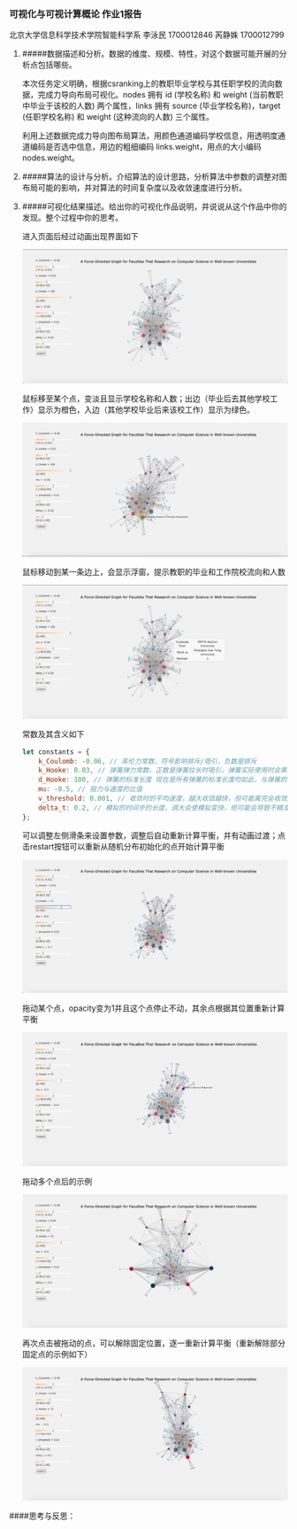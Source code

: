 ### 可视化与可视计算概论 作业1报告

北京大学信息科学技术学院智能科学系 李泳民 1700012846 芮静姝 1700012799

1. #####数据描述和分析。数据的维度、规模、特性，对这个数据可能开展的分析点包括哪些。

   本次任务定义明确，根据csranking上的教职毕业学校与其任职学校的流向数据，完成力导向布局可视化。nodes 拥有 id (学校名称) 和 weight (当前教职中毕业于该校的人数) 两个属性，links 拥有 source (毕业学校名称)，target (任职学校名称) 和 weight (这种流向的人数) 三个属性。

   利用上述数据完成力导向图布局算法，用颜色通道编码学校信息，用透明度通道编码是否选中信息，用边的粗细编码 links.weight，用点的大小编码 nodes.weight。

2. #####算法的设计与分析。介绍算法的设计思路，分析算法中参数的调整对图布局可能的影响，并对算法的时间复杂度以及收敛速度进行分析。

   

3. #####可视化结果描述。给出你的可视化作品说明，并说说从这个作品中你的发现。整个过程中你的思考。

   进入页面后经过动画出现界面如下

   ![image-20201121164802302](./pics/image-20201121164802302.png)

   鼠标移至某个点，变淡且显示学校名称和人数；出边（毕业后去其他学校工作）显示为橙色，入边（其他学校毕业后来该校工作）显示为绿色。

   ![image-20201121175351895](./pics/image-20201121175351895.png)

   鼠标移动到某一条边上，会显示浮窗，提示教职的毕业和工作院校流向和人数

   ![image-20201121165011738](./pics/image-20201121165011738.png)

   常数及其含义如下

   ```javascript
   let constants = {
       k_Coulomb: -0.06, // 库伦力常数，符号影响排斥/吸引，负数是排斥
       k_Hooke: 0.03, // 弹簧弹力常数，正数是弹簧拉长时吸引，弹簧实际使用时会乘上学校间共享的人数
       d_Hooke: 100, // 弹簧的标准长度 现在是所有弹簧的标准长度均如此，与弹簧的强度等等无关
       mu: -0.5, // 阻力与速度的比值
       v_threshold: 0.001, // 收敛时的平均速度，越大收敛越快，但可能离完全收敛越远。
       delta_t: 0.2, // 模拟的时间步的长度，调大会使模拟变快，但可能会导致不精准
   };
   ```

   可以调整左侧滑条来设置参数，调整后自动重新计算平衡，并有动画过渡；点击restart按钮可以重新从随机分布初始化的点开始计算平衡

   ![image-20201121165304026](./pics/image-20201121165304026.png)

   拖动某个点，opacity变为1并且这个点停止不动，其余点根据其位置重新计算平衡

   ![image-20201121165440348](./pics/image-20201121165440348.png)

   拖动多个点后的示例

   ![image-20201121165625791](./pics/image-20201121165625791.png)

   再次点击被拖动的点，可以解除固定位置，逐一重新计算平衡（重新解除部分固定点的示例如下）

   ![image-20201121165724291](./pics/image-20201121165724291.png)


####思考与反思：


